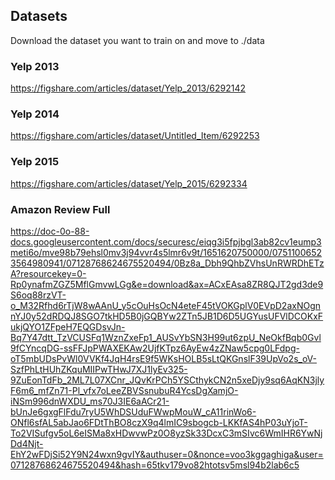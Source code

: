 ## Datasets
Download the dataset you want to train on and move to ./data

### Yelp 2013
https://figshare.com/articles/dataset/Yelp_2013/6292142

### Yelp 2014
https://figshare.com/articles/dataset/Untitled_Item/6292253

### Yelp 2015
https://figshare.com/articles/dataset/Yelp_2015/6292334

### Amazon Review Full
https://doc-0o-88-docs.googleusercontent.com/docs/securesc/eiqg3i5fpjbgl3ab82cv1eump3meti6o/mve98b79ehsl0mv3j94vvr4s5lmr6v9t/1651620750000/07511006523564980941/07128768624675520494/0Bz8a_Dbh9QhbZVhsUnRWRDhETzA?resourcekey=0-Rp0ynafmZGZ5MflGmvwLGg&e=download&ax=ACxEAsa8ZR8QJT2gd3de9S6oq88rzVT-o_M32Rfhd6rTjW8wAAnU_y5cOuHsOcN4eteF45tVOKGplV0EVpD2axNOgnnYJ0y52dRDQJ8SGO7tkHD5B0jGQBYw2ZTn5JB1D6D5UGYusUFVlDCOKxFukjQYO1ZFpeH7EQGDsvJn-Bq7Y47dtt_TzVCUSFq1WznZxeFp1_AUSvYbSN3H99ut6zpU_NeOkfBqb0Gvl9fCYncqDG-ssFFJpPWAXEKAw2UjfKTpz6AyEw4zZNaw5cpg0LFdpg-oT5mbUDsPvWl0VVKf4JqH4rsE9f5WKsHOLB5sLtQKGnslF39UpVo2s_oV-SzfPhLtHUhZKquMIIPwTHwJ7XJ1lyEv325-9ZuEonTdFb_2ML7L07XCnr_JQvKrPCh5YSCthykCN2n5xeDjy9sq6AqKN3jlyF6m6_mfZn71-Pl_vfx7oLeeZBVSsnubuR4YcsDgXamjO-iNSm996dnWXDU_ms70J3IE6aACr21-bUnJe6gxgFlFdu7ryU5WhDSUduFWwpMouW_cA11rinWo6-ONfl6sfAL5abJao6FDtThBO8czX9q4lmIC9sbogcb-LKKfAS4hP03uYjoT-To2VISufgv5oL6eISMa8xHDwvwPz0O8yzSk33DcxC3mSIvc6WmIHR6YwNjDd4Njt-EhY2wFDjSi52Y9N24wxn9gvIY&authuser=0&nonce=voo3kggaghiga&user=07128768624675520494&hash=65tkv179vo82htotsv5msl94b2lab6c5


